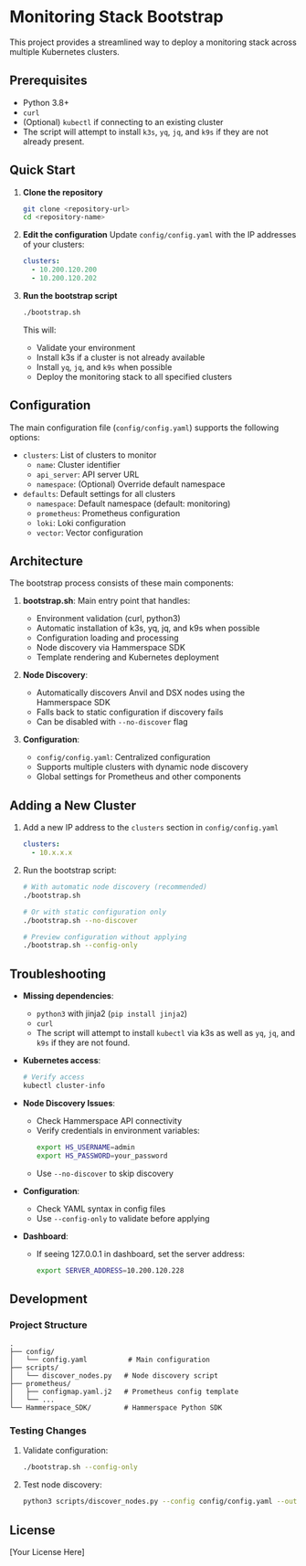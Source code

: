 # Monitoring Stack Bootstrap

This project provides a streamlined way to deploy a monitoring stack across multiple Kubernetes clusters.

## Prerequisites

- Python 3.8+
- `curl`
- (Optional) `kubectl` if connecting to an existing cluster
- The script will attempt to install `k3s`, `yq`, `jq`, and `k9s` if they are not already present.

## Quick Start

1. **Clone the repository**
   ```bash
   git clone <repository-url>
   cd <repository-name>
   ```

2. **Edit the configuration**
   Update `config/config.yaml` with the IP addresses of your clusters:
   ```yaml
   clusters:
     - 10.200.120.200
     - 10.200.120.202
   ```

3. **Run the bootstrap script**
   ```bash
   ./bootstrap.sh
   ```

   This will:
   - Validate your environment
   - Install k3s if a cluster is not already available
   - Install `yq`, `jq`, and `k9s` when possible
   - Deploy the monitoring stack to all specified clusters

## Configuration

The main configuration file (`config/config.yaml`) supports the following options:

- `clusters`: List of clusters to monitor
  - `name`: Cluster identifier
  - `api_server`: API server URL
  - `namespace`: (Optional) Override default namespace
- `defaults`: Default settings for all clusters
  - `namespace`: Default namespace (default: monitoring)
  - `prometheus`: Prometheus configuration
  - `loki`: Loki configuration
  - `vector`: Vector configuration

## Architecture

The bootstrap process consists of these main components:

1. **bootstrap.sh**: Main entry point that handles:
   - Environment validation (curl, python3)
   - Automatic installation of k3s, yq, jq, and k9s when possible
   - Configuration loading and processing
   - Node discovery via Hammerspace SDK
   - Template rendering and Kubernetes deployment

2. **Node Discovery**:
   - Automatically discovers Anvil and DSX nodes using the Hammerspace SDK
   - Falls back to static configuration if discovery fails
   - Can be disabled with `--no-discover` flag

3. **Configuration**:
   - `config/config.yaml`: Centralized configuration
   - Supports multiple clusters with dynamic node discovery
   - Global settings for Prometheus and other components

## Adding a New Cluster

1. Add a new IP address to the `clusters` section in `config/config.yaml`
   ```yaml
   clusters:
     - 10.x.x.x
   ```

2. Run the bootstrap script:
   ```bash
   # With automatic node discovery (recommended)
   ./bootstrap.sh
   
   # Or with static configuration only
   ./bootstrap.sh --no-discover
   
   # Preview configuration without applying
   ./bootstrap.sh --config-only
   ```

## Troubleshooting

- **Missing dependencies**:
  - `python3` with jinja2 (`pip install jinja2`)
  - `curl`
  - The script will attempt to install `kubectl` via k3s as well as `yq`, `jq`, and `k9s` if they are not found.

- **Kubernetes access**: 
  ```bash
  # Verify access
  kubectl cluster-info
  ```

- **Node Discovery Issues**:
  - Check Hammerspace API connectivity
  - Verify credentials in environment variables:
    ```bash
    export HS_USERNAME=admin
    export HS_PASSWORD=your_password
    ```
  - Use `--no-discover` to skip discovery

- **Configuration**:
  - Check YAML syntax in config files
  - Use `--config-only` to validate before applying

- **Dashboard**:
  - If seeing 127.0.0.1 in dashboard, set the server address:
    ```bash
    export SERVER_ADDRESS=10.200.120.228
    ```

## Development

### Project Structure

```
.
├── config/
│   └── config.yaml          # Main configuration
├── scripts/
│   └── discover_nodes.py   # Node discovery script
├── prometheus/
│   ├── configmap.yaml.j2   # Prometheus config template
│   └── ...
└── Hammerspace_SDK/        # Hammerspace Python SDK
```

### Testing Changes

1. Validate configuration:
   ```bash
   ./bootstrap.sh --config-only
   ```

2. Test node discovery:
   ```bash
   python3 scripts/discover_nodes.py --config config/config.yaml --output discovered.json
   ```

## License

[Your License Here]
